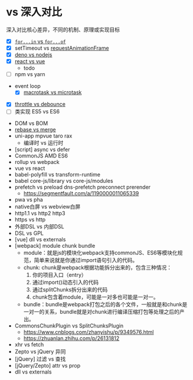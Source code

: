# vs 深入对比

深入对比核心差异，不同的机制、原理或实现目标

- [x] [`for...in` vs `for...of`](https://github.com/cloudyan/learn-javascript/tree/master/es2015/17.for-of#forof-vs-forin)
- [x] setTimeout vs [requestAnimationFrame](https://github.com/cloudyan/learn-javascript/tree/master/window/01.requestAnimationFrame)
- [x] [deno vs nodejs](https://github.com/cloudyan/deno-vs-node)
- [x] [react vs vue](https://github.com/cloudyan/react-vs-vue)
  - todo
- [ ] npm vs yarn
- event loop
  - [x] [macrotask vs microtask](https://github.com/cloudyan/learn-javascript/tree/master/docs/event-loop)
- [x] [throttle vs debounce](./throttle-vs-debounce.md)
- [ ] 类实现 ES5 vs ES6
- DOM vs BOM
- [rebase vs merge](https://github.com/cloudyan/learn-git/blob/master/docs/rebase-vs-merge.md)
- uni-app mpvue taro rax
  - 编译时 vs 运行时
- [script] async vs defer
- CommonJS AMD ES6
- rollup vs webpack
- vue vs react
- babel-polyfill vs transform-runtime
- babel core-js/library vs core-js/modules
- prefetch vs preload dns-prefetch preconnect prerender
  - https://segmentfault.com/a/1190000011065339
- pwa vs pha
- native白屏 vs webview白屏
- http1.1 vs http2 http3
- https vs http
- 外部DSL vs 内部DSL
- DSL vs GPL
- [vue] dll vs externals
- [webpack] module chunk bundle
  - module：就是js的模块化webpack支持commonJS、ES6等模块化规范，简单来说就是你通过import语句引入的代码。
  - chunk: chunk是webpack根据功能拆分出来的，包含三种情况：
    1. 你的项目入口（entry）
    2. 通过import()动态引入的代码
    3. 通过splitChunks拆分出来的代码
    4. chunk包含着module，可能是一对多也可能是一对一。
  - bundle：bundle是webpack打包之后的各个文件，一般就是和chunk是一对一的关系，bundle就是对chunk进行编译压缩打包等处理之后的产出。
- CommonsChunkPlugin vs SplitChunksPlugin
  - https://www.cnblogs.com/zhanyishu/p/9349576.html
  - https://zhuanlan.zhihu.com/p/26131812
- xhr vs fetch
- Zepto vs jQuery 异同
- [jQuery] 过滤 vs 查找
- [jQuery/Zepto] attr vs prop
- dll vs externals
